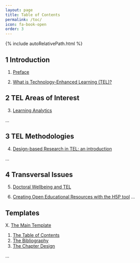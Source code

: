```yaml
---
layout: page
title: Table of Contents
permalink: /toc/
icon: fa-book-open
order: 3
---
```


{% include autoRelativePath.html %}

## 1 Introduction

1. [Preface](/detel-book/chapter/introduction/preface/)

2. [What is Technology-Enhanced Learning (TEL)?](/detel-book/chapter/introduction/intro-to-TEL/)

## 2 TEL Areas of Interest

3. [Learning Analytics](/detel-book/chapter/aois/learning-analytics/)

...

## 3 TEL Methodologies

4. [Design-based Research in TEL&#58; an introduction](/detel-book/chapter/methodologies/design-based-research/)


...

## 4 Transversal Issues

5. [Doctoral Wellbeing and TEL](/detel-book/chapter/transversal/wellbeing/)

6. [Creating Open Educational Resources with the H5P tool](/detel-book/chapter/transversal/сreating-oer-with-the-H5P-tool/)
...

## Templates

X. [The Main Template](/detel-book/chapter/templates/main-template/)
1. [The Table of Contents](/detel-book/chapter/templates/main-template/#tableOfContents)
2. [The Bibliography](/detel-book/chapter/templates/main-template/#bibliography)
3. [The Chapter Design](/detel-book/chapter/templates/main-template/#chapterDesign)

...

